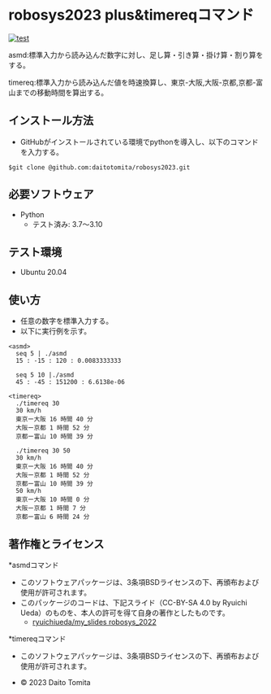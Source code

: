 # robosys2023 plus&timereqコマンド
[![test](https://github.com/daitotomita/robosys2023/actions/workflows/test.yml/badge.svg)](https://github.com/daitotomita/robosys2023/actions/workflows/test.yml)

asmd:標準入力から読み込んだ数字に対し、足し算・引き算・掛け算・割り算をする。

timereq:標準入力から読み込んだ値を時速換算し、東京-大阪,大阪-京都,京都-富山までの移動時間を算出する。

## インストール方法
*  GitHubがインストールされている環境でpythonを導入し、以下のコマンドを入力する。
```
$git clone @github.com:daitotomita/robosys2023.git
```

## 必要ソフトウェア
* Python
  * テスト済み: 3.7～3.10

## テスト環境
* Ubuntu 20.04

## 使い方
*  任意の数字を標準入力する。
*  以下に実行例を示す。

```
<asmd>
  seq 5 | ./asmd
  15 : -15 : 120 : 0.0083333333

  seq 5 10 |./asmd
  45 : -45 : 151200 : 6.6138e-06 

<timereq>
  ./timereq 30
  30 km/h
  東京ー大阪 16 時間 40 分
  大阪ー京都 1 時間 52 分
  京都ー富山 10 時間 39 分

  ./timereq 30 50
  30 km/h
  東京ー大阪 16 時間 40 分
  大阪ー京都 1 時間 52 分
  京都ー富山 10 時間 39 分
  50 km/h
  東京ー大阪 10 時間 0 分
  大阪ー京都 1 時間 7 分
  京都ー富山 6 時間 24 分
```

## 著作権とライセンス
*asmdコマンド
  *  このソフトウェアパッケージは、3条項BSDライセンスの下、再頒布および使用が許可されます。
  *  このパッケージのコードは、下記スライド（CC-BY-SA 4.0 by Ryuichi Ueda）のものを、本人の許可を得て自身の著作としたものです。
      * [ryuichiueda/my_slides robosys_2022](https://github.com/ryuichiueda/my_slides/tree/master/robosys_2022)

*timereqコマンド
  *  このソフトウェアパッケージは、3条項BSDライセンスの下、再頒布および使用が許可されます。
  
  *  © 2023 Daito Tomita


